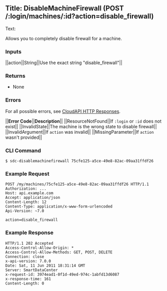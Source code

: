 Title: DisableMachineFirewall (POST /:login/machines/:id?action=disable_firewall)
---
Text:

Allows you to completely disable firewall for a machine.

### Inputs

||action||String||Use the exact string "disable_firewall"||

### Returns

* None

### Errors

For all possible errors, see [CloudAPI HTTP Responses](#cloudapi-http-responses).

||**Error Code**||**Description**||
||ResourceNotFound||If `:login` or `:id` does not exist||
||InvalidState||The machine is the wrong state to disable firewall||
||InvalidArgument||If `action` was invalid||
||MissingParameter||If `action` wasn't provided||

### CLI Command

    $ sdc-disablemachinefirewall 75cfe125-a5ce-49e8-82ac-09aa31ffdf26

### Example Request

    POST /my/machines/75cfe125-a5ce-49e8-82ac-09aa31ffdf26 HTTP/1.1
    Authorization: ...
    Host: api.example.com
    Accept: application/json
    Content-Length: 12
    Content-Type: application/x-www-form-urlencoded
    Api-Version: ~7.0

    action=disable_firewall

### Example Response

    HTTP/1.1 202 Accepted
    Access-Control-Allow-Origin: *
    Access-Control-Allow-Methods: GET, POST, DELETE
    Connection: close
    x-api-version: 7.0.0
    Date: Sat, 11 Jun 2011 18:31:14 GMT
    Server: SmartDataCenter
    x-request-id: 3974ead1-0f1d-49ed-974c-1abfd13d6087
    x-response-time: 161
    Content-Length: 0

